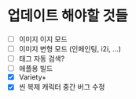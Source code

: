 # 업데이트 해야할 것들

- [ ] 이미지 이지 모드
- [ ] 이미지 변형 모드 (인페인팅, i2i, ...)
- [ ] 태그 자동 검색?
- [ ] 애플용 빌드
- [x] Variety+
- [x] 씬 복제 캐릭터 중간 버그 수정